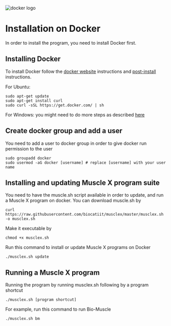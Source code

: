 ![docker logo](https://www.docker.com/sites/default/files/mono_horizontal_large.png)

# Installation on Docker

In order to install the program, you need to install Docker first.

## Installing Docker
To install Docker follow the [docker website](https://www.docker.com/community-edition) instructions and [post-install](https://docs.docker.com/engine/installation/linux/linux-postinstall/) instructions.
 
For Ubuntu:
```
sudo apt-get update
sudo apt-get install curl
sudo curl -sSL https://get.docker.com/ | sh
```
For Windows: you might need to do more steps as described [here](https://github.com/biocatiit/musclex/issues/4)

## Create docker group and add a user
You need to add a user to docker group in order to give docker run permission to the user
```
sudo groupadd docker                
sudo usermod -aG docker [username] # replace [username] with your user name
```
## Installing and updating Muscle X program suite
You need to have the muscle.sh script available in order to update, and run a Muscle X program on docker. You can download muscle.sh by
```
curl https://raw.githubusercontent.com/biocatiit/musclex/master/musclex.sh -o musclex.sh
```
Make it executable by
```
chmod +x musclex.sh
```
Run this command to install or update Muscle X programs on Docker
```
./musclex.sh update
```

## Running a Muscle X program
Running the program by running musclex.sh following by a program shortcut
```
./musclex.sh [program shortcut]
```
For example, run this command to run Bio-Muscle
```
./musclex.sh bm
```